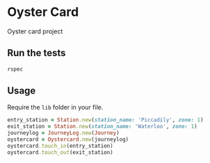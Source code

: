 # Oyster Card

Oyster card project

## Run the tests

```sh
rspec
```

## Usage

Require the `lib` folder in your file.

```ruby
entry_station = Station.new(station_name: 'Piccadily', zone: 1)
exit_station = Station.new(station_name: 'Waterloo', zone: 1)
journeylog = JourneyLog.new(Journey)
oystercard = Oystercard.new(journeylog)
oystercard.touch_in(entry_station)
oystercard.touch_out(exit_station)
```
